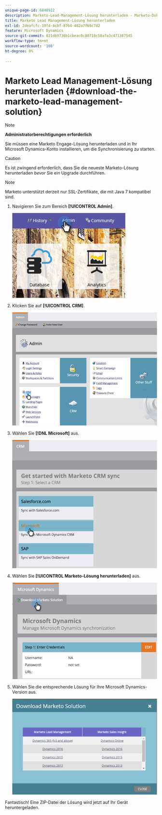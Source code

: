 ```yaml
---
unique-page-id: 6848922
description: Marketo-Lead-Management-Lösung herunterladen - Marketo-Dokumente - Produktdokumentation
title: Marketo Lead Management-Lösung herunterladen
exl-id: 2deafcfc-19f4-4cbf-8764-402a7f69c7d2
feature: Microsoft Dynamics
source-git-commit: 821d69736b1cbeac0c80718c58a7a3c471387545
workflow-type: tm+mt
source-wordcount: '108'
ht-degree: 0%

---
```


# Marketo Lead Management-Lösung herunterladen {#download-the-marketo-lead-management-solution}

>[!NOTE]
>
>**Administratorberechtigungen erforderlich**

Sie müssen eine Marketo Engage-Lösung herunterladen und in Ihr Microsoft Dynamics-Konto installieren, um die Synchronisierung zu starten.

>[!CAUTION]
>
>Es ist zwingend erforderlich, dass Sie die neueste Marketo-Lösung herunterladen _bevor_ Sie ein Upgrade durchführen.

>[!NOTE]
>
>Marketo unterstützt derzeit nur SSL-Zertifikate, die mit Java 7 kompatibel sind.

1. Navigieren Sie zum Bereich **[!UICONTROL Admin]**.

   ![](assets/download-the-marketo-lead-management-solution-1.png)

1. Klicken Sie auf **[!UICONTROL CRM]**.

   ![](assets/download-the-marketo-lead-management-solution-2.png)

1. Wählen Sie **[!DNL Microsoft]** aus.

   ![](assets/download-the-marketo-lead-management-solution-3.png)

1. Wählen Sie **[!UICONTROL Marketo-Lösung herunterladen]** aus.

   ![](assets/download-the-marketo-lead-management-solution-4.png)

1. Wählen Sie die entsprechende Lösung für Ihre Microsoft Dynamics-Version aus.

   ![](assets/download-the-marketo-lead-management-solution-5.png)

Fantastisch! Eine ZIP-Datei der Lösung wird jetzt auf Ihr Gerät heruntergeladen.
